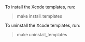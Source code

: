 To install the  Xcode templates, run:

> make install_templates

To uninstall the Xcode templates, run:

> make uninstall_templates
